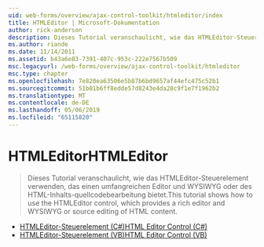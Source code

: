 ```yaml
---
uid: web-forms/overview/ajax-control-toolkit/htmleditor/index
title: HTMLEditor | Microsoft-Dokumentation
author: rick-anderson
description: Dieses Tutorial veranschaulicht, wie das HTMLEditor-Steuerelement verwenden, das einen umfangreichen Editor und WYSIWYG oder des HTML-Inhalts-quellcodebearbeitung bietet.
ms.author: riande
ms.date: 11/14/2011
ms.assetid: b43a6e83-7391-407c-953c-222e7567b509
msc.legacyurl: /web-forms/overview/ajax-control-toolkit/htmleditor
msc.type: chapter
ms.openlocfilehash: 7e820ea63506e5b87b6bd9657af44efc475c52b1
ms.sourcegitcommit: 51b01b6ff8edde57d8243e4da28c9f1e7f1962b2
ms.translationtype: MT
ms.contentlocale: de-DE
ms.lasthandoff: 05/06/2019
ms.locfileid: "65115820"
---
```

# <a name="htmleditor"></a><span data-ttu-id="3a8d8-103">HTMLEditor</span><span class="sxs-lookup"><span data-stu-id="3a8d8-103">HTMLEditor</span></span>

> <span data-ttu-id="3a8d8-104">Dieses Tutorial veranschaulicht, wie das HTMLEditor-Steuerelement verwenden, das einen umfangreichen Editor und WYSIWYG oder des HTML-Inhalts-quellcodebearbeitung bietet.</span><span class="sxs-lookup"><span data-stu-id="3a8d8-104">This tutorial shows how to use the HTMLEditor control, which provides a rich editor and WYSIWYG or source editing of HTML content.</span></span>

- [<span data-ttu-id="3a8d8-105">HTMLEditor-Steuerelement (C#)</span><span class="sxs-lookup"><span data-stu-id="3a8d8-105">HTML Editor Control (C#)</span></span>](how-do-i-use-the-html-editor-control-cs.md)
- [<span data-ttu-id="3a8d8-106">HTMLEditor-Steuerelement (VB)</span><span class="sxs-lookup"><span data-stu-id="3a8d8-106">HTML Editor Control (VB)</span></span>](how-do-i-use-the-html-editor-control-vb.md)
